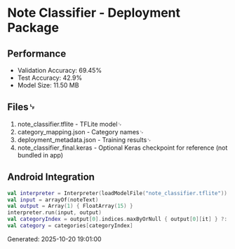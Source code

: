 # Note Classifier - Deployment Package

## Performance
- Validation Accuracy: 69.45%
- Test Accuracy: 42.9%
- Model Size: 11.50 MB

## Files␊
1. note_classifier.tflite - TFLite model␊
2. category_mapping.json - Category names␊
3. deployment_metadata.json - Training results␊
4. note_classifier_final.keras - Optional Keras checkpoint for reference (not bundled in app)

## Android Integration

```kotlin
val interpreter = Interpreter(loadModelFile("note_classifier.tflite"))
val input = arrayOf(noteText)
val output = Array(1) { FloatArray(15) }
interpreter.run(input, output)
val categoryIndex = output[0].indices.maxByOrNull { output[0][it] } ?: 0
val category = categories[categoryIndex]
```

Generated: 2025-10-20 19:01:00
